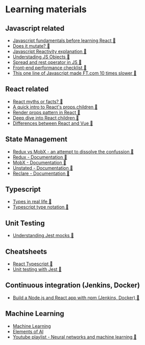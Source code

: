 # Learning materials

## Javascript related
-   [Javascript fundamentals before learning React 🐧](https://www.robinwieruch.de/javascript-fundamentals-react-requirements/)
-   [Does it mutate? 🐧](https://doesitmutate.xyz/)
-   [Javascript Reactivity explanation 🐧](https://medium.com/vue-mastery/the-best-explanation-of-javascript-reactivity-fea6112dd80d/)
-   [Understading JS Objects 🐧](https://blog.halolabs.io/understanding-javascript-objects-d31cd24ca60f/)
-   [Spread and rest operator in JS 🐧](http://www.snappyjs.com/2018/03/28/cheatsheet-object-rest-spread-in-javascript/)
-   [Front-end performance checklist 🐧](https://github.com/thedaviddias/Front-End-Performance-Checklist/)
-   [This one line of Javascript made FT.com 10 times slower 🐧](https://medium.com/ft-product-technology/this-one-line-of-javascript-made-ft-com-10-times-slower-5afb02bfd93f
)

## React related
-   [React myths or facts? 🐧](https://reactpaths.com/react-myths-or-facts-7d82aef51b01)
-   [A quick intro to React's props.children 🐧](https://codeburst.io/a-quick-intro-to-reacts-props-children-cb3d2fce4891)
-   [Render props pattern in React 🐧](https://engineering.dollarshaveclub.com/learn-render-props-by-example-da3e2524dd2e)
-   [Deep dive into React children 🐧](https://mxstbr.blog/2017/02/react-children-deepdive/)
-   [Differences between React and Vue 🐧](https://medium.com/javascript-in-plain-english/i-created-the-exact-same-app-in-react-and-vue-here-are-the-differences-e9a1ae8077fd)

## State Management
-   [Redux vs MobX - an attempt to dissolve the confussion 🐧](https://www.robinwieruch.de/redux-mobx-confusion/)
-   [Redux - Documentation 🐧](https://redux.js.org/)
-   [MobX - Documentation 🐧](https://mobx.js.org/)
-   [Unstated - Documentation 🐧](https://github.com/jamiebuilds/unstated)
-   [Reclare - Documentation 🐧](https://docs.reclare.io/)

## Typescript
-   [Types in real life 🐧](https://speakerdeck.com/sibelius/types-in-real-life)
-   [Typescript type notation 🐧](http://2ality.com/2018/04/type-notation-typescript.html)

## Unit Testing
-   [Understanding Jest mocks 🐧](https://medium.com/@rickhanlonii/understanding-jest-mocks-f0046c68e53c)

## Cheatsheets
-   [React Typescript 🐧](https://github.com/sw-yx/react-typescript-cheatsheet)
-   [Unit testing with Jest 🐧](https://github.com/sapegin/jest-cheat-sheet)

## Continuous integration (Jenkins, Docker)
-   [Build a Node.js and React app with npm (Jenkins, Docker) 🐧](https://jenkins.io/doc/tutorials/build-a-node-js-and-react-app-with-npm/)

## Machine Learning
-   [Machine Learning](https://www.coursera.org/learn/machine-learning/home/welcome)
-   [Elements of AI](https://www.elementsofai.com)
-   [Youtube playlist - Neural networks and machine learning 🐧](https://www.youtube.com/user/shiffman/playlists?shelf_id=16&sort=dd&view=50
)

